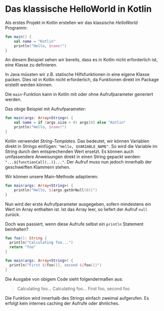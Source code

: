 # Das klassische HelloWorld in Kotlin

Als erstes Projekt in Kotlin erstellen wir das klassische _HelloWorld_ Programm:

```kotlin
fun main() {
    val name = "Kotlin"
    println("Hello, $name!")
}
```

An diesem Beispiel sehen wir bereits, dass es in Kotlin nicht erforderlich ist, eine Klasse zu definieren.

In Java müssten wir z.B. statische Hilfsfunktionen in eine eigene Klasse packen. Dies ist in Kotlin nicht erforderlich, da Funktionen direkt im Package erstellt werden können.

Die ```main```-Funktion kann in Kotlin mit oder ohne Aufrufparameter generiert werden.

Das obige Beispiel mit Aufrufparameter:

```kotlin
fun main(args: Array<String>) {
    val name = if (args.size > 0) args[0] else "Kotlin"
    println("Hello, $name!")
}
```

Kotlin verwendet _String-Templates_. Das bedeutet, wir können Variablen direkt in Strings einfügen: ```"Hello, $VARIABLE_NAME"```. So wird die Variable im String durch den entsprechenden Wert ersetzt. Es können auch umfassendere Anweisungen direkt in einen String gepackt werden: ```"...${functionCall(..)}..."```. Der Aufruf muss nun jedoch innerhalb der geschweiften Klammern stehen.

Wir können unsere Main-Methode adaptieren:

```kotlin
fun main(args: Array<String>) {    
    println("Hello, ${args.getOrNull(0)}")
}
```

Nun wird der erste Aufrufparameter ausgegeben, sofern mindestens ein Wert im Array enthalten ist. Ist das Array leer, so liefert der Aufruf ```null``` zurück.

Doch was passiert, wenn diese Aufrufe selbst ein ```println``` Statement beinhalten?

```kotlin
fun foo(): String {
  println("Calculating foo...")
  return "foo"
}

fun main(args: Array<String>) {
  println("First ${foo()}, second ${foo()}")
}
```

Die Ausgabe von obigem Code sieht folgendermaßen aus:

> Calculating foo...
> Calculating foo...
>First foo, second foo

Die Funktion wird innerhalb des Strings einfach zweimal aufgerufen. Es erfolgt kein internes caching der Aufrufe oder ähnliches.
